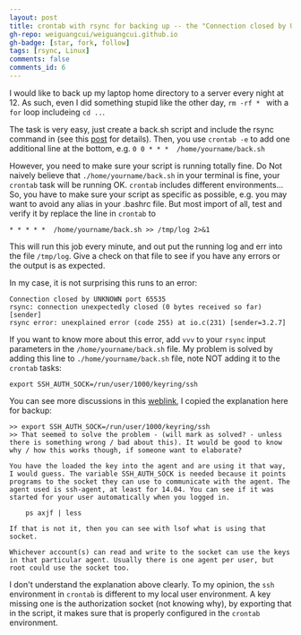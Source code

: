 ```yaml
---
layout: post
title: crontab with rsync for backing up -- the "Connection closed by UNKNOWN port 65535" error
gh-repo: weiguangcui/weiguangcui.github.io
gh-badge: [star, fork, follow]
tags: [rsync, Linux]
comments: false
comments_id: 6
---
```


I would like to back up my laptop home directory to a server every night at 12. As such, even I did something stupid like the other day, `rm -rf * ` with a `for` loop includeing `cd ..`. 

The task is very easy, just create a back.sh script and include the rsync command in (see this [post](2024-03-05-rsync.md) for details). Then, you use `crontab -e` to add one additional line at the bottom, e.g. `0 0 * * *  /home/yourname/back.sh`

However, you need to make sure your script is running totally fine. Do Not naively believe that `./home/yourname/back.sh` in your terminal is fine, your `crontab` task will be running OK. `crontab` includes different environments... So, you have to make sure your script as specific as possible, e.g. you may want to avoid any alias in your .bashrc file. But most import of all, test and verify it by replace the line in `crontab` to

```
* * * * *  /home/yourname/back.sh >> /tmp/log 2>&1
```
This will run this job every minute, and out put the running log and err into the file `/tmp/log`. Give a check on that file to see if you have any errors or the output is as expected. 

In my case, it is not surprising this runs to an error:
```
Connection closed by UNKNOWN port 65535
rsync: connection unexpectedly closed (0 bytes received so far) [sender]
rsync error: unexplained error (code 255) at io.c(231) [sender=3.2.7]
```

If you want to know more about this error, add `vvv` to your `rsync` input parameters in the `/home/yourname/back.sh` file. 
My problem is solved by adding this line to `./home/yourname/back.sh` file, note NOT adding it to the `crontab` tasks:
```
export SSH_AUTH_SOCK=/run/user/1000/keyring/ssh
```
You can see more discussions in this [weblink](https://ubuntuforums.org/showthread.php?t=2281818), I copied the explanation here for backup:
```
>> export SSH_AUTH_SOCK=/run/user/1000/keyring/ssh
>> That seemed to solve the problem - (will mark as solved? - unless there is something wrong / bad about this). It would be good to know why / how this works though, if someone want to elaborate?

You have the loaded the key into the agent and are using it that way, I would guess. The variable SSH_AUTH_SOCK is needed because it points programs to the socket they can use to communicate with the agent. The agent used is ssh-agent, at least for 14.04. You can see if it was started for your user automatically when you logged in.

    ps axjf | less
 
If that is not it, then you can see with lsof what is using that socket.

Whichever account(s) can read and write to the socket can use the keys in that particular agent. Usually there is one agent per user, but root could use the socket too.
```

I don't understand the explanation above clearly. To my opinion, the `ssh` environment in `crontab` is different to my local user environment. A key missing one is the authorization socket (not knowing why), by exporting that in the script, it makes sure that is properly configured in the `crontab` environment.  
